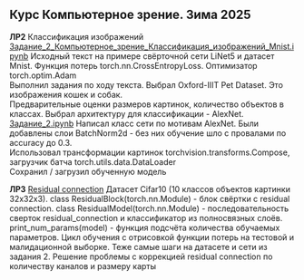 ## Курс Компьютерное зрение. Зима 2025

**ЛР2** Классификация изображений 
[Задание_2_Компьютерное_зрение_Классификация_изображений_Mnist.ipynb](./Задание_2_Компьютерное_зрение_Классификация_изображений_Mnist.ipynb) Исходный текст на примере свёрточной сети LiNet5 и датасет Mnist. Функция потерь torch.nn.CrossEntropyLoss. Оптимизатор torch.optim.Adam  
Выполнил задания по ходу текста. Выбрал Oxford-IIIT Pet Dataset. Это изображения кошек и собак.  
Предварительные оценки размеров картинок, количество объектов в классах. Выбрал архитектуру для классификации - AlexNet.  
[Задание_2.ipynb](./Задание_2.ipynb) Написал класс сети по мотивам AlexNet. Были добавлены слои BatchNorm2d - без них обучение шло с провалами по accuracy до 0.3.   
Использовал трансформации картинок torchvision.transforms.Compose, загрузчик батча torch.utils.data.DataLoader  
Сохранил / загрузил обученную модель  

**ЛР3** [Residual connection](./Задание_3/Задание_3_Residual_Connection%20zotov.ipynb) Датасет Cifar10 (10 классов объектов картинки 32x32x3). class ResidualBlock(torch.nn.Module) - блок свёртки с residual connection. class ResidualModel(torch.nn.Module) - последовательность сверток residual_connection и классификатор из полносвязных слоёв. print_num_params(model) - функция подсчёта количества обучаемых параметров. Цикл обучения с отрисовкой функции потерь на тестовой и малидационной выборке. Теже самые шаги на датасете и сети из задания 2. Решение проблемы с коррекцией residual connection по количеству каналов и размеру карты 